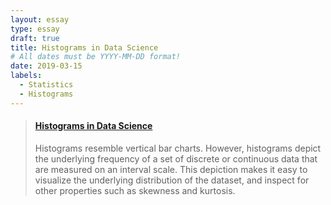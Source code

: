 ```yaml
---
layout: essay
type: essay
draft: true
title: Histograms in Data Science
# All dates must be YYYY-MM-DD format!
date: 2019-03-15
labels:
  - Statistics
  - Histograms
---
```


<blockquote class="embedly-card" data-card-controls="0"><h4><a href="https://medium.com/@feraguilari/histograms-in-data-science-fdb30af97e21">Histograms in Data Science</a></h4><p> Histograms resemble vertical bar charts. However, histograms depict the underlying frequency of a set of discrete or continuous data that are measured on an interval scale. This depiction makes it easy to visualize the underlying distribution of the dataset, and inspect for other properties such as skewness and kurtosis.</p></blockquote>
<script async src="//cdn.embedly.com/widgets/platform.js" charset="UTF-8"></script>
